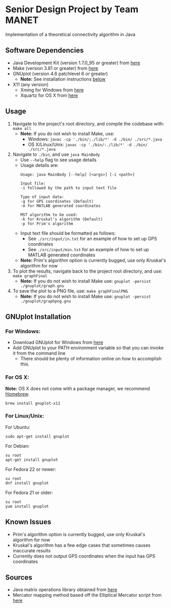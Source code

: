 Senior Design Project by Team MANET
===================================
Implementation of a theoretical connectivity algorithm in Java

Software Dependencies
---------------------
* Java Development Kit (version 1.7.0_95 or greater) from [here](http://www.oracle.com/technetwork/java/javase/downloads/jdk8-downloads-2133151.html)
* Make (version 3.81 or greater) from [here](https://www.gnu.org/software/make/)
* GNUplot (version 4.6 patchlevel 6 or greater)
	* **Note:** See installation instructions [below](https://github.com/aahamed/SeniorDesign#gnuplot-installation)
* X11 (any version)
	* Xming for Windows from [here](https://sourceforge.net/projects/xming/)
	* Xquartz for OS X from [here](http://www.xquartz.org/)

Usage
-----
1. Navigate to the project's root directory, and compile the codebase with: `make all`
	* **Note:** If you do not wish to install Make, use:
		* Windows: `javac -cp './bin/;./lib/*' -d ./bin/ ./src/*.java`
		* OS X/Linux/Unix: `javac -cp './bin/:./lib/*' -d ./bin/ ./src/*.java`
2. Navigate to `./bin`, and use `java MainBody`
	* Use `--help` flag to see usage details
	* Usage details are:
		```
		Usage: java MainBody [--help] [<args>] [-i <path>]

		Input file:
		-i followed by the path to input text file

		Type of input data:
		-g for GPS coordinates (Default)
		-m for MATLAB generated coordinates

		MST algorithm to be used:
		-k for Kruskal's algorithm (Default)
		-p for Prim's algorithm
		```
	* Input text file should be formatted as follows:
		* See `./src/input/in.txt` for an example of how to set up GPS coordinates
		* See `./src/input/min.txt` for an example of how to set up MATLAB generated coordinates
	* **Note:** Prim's algorithm option is currently bugged, use only Kruskal's algorithm for now
3. To plot the results, navigate back to the project root directory, and use: `make graphFinal`
	* **Note:** If you do not wish to install Make use: `gnuplot -persist ./gnuplot/graph.gnu`
4. To save the plot to a PNG file, use: `make graphFinalPNG`
	* **Note:** If you do not wish to install Make use: `gnuplot -persist ./gnuplot/graphpng.gnu`

GNUplot Installation
--------------------
### For Windows:
* Download GNUplot for Windows from [here](https://sourceforge.net/projects/gnuplot/files/gnuplot/)
* Add GNUplot to your PATH environment variable so that you can invoke it from the command line
	* There should be plenty of information online on how to accomplish this.

### For OS X:
**Note:** OS X does not come with a package manager, we recommend [Homebrew](http://brew.sh/).
```
brew install gnuplot-x11
```

### For Linux/Unix:
For Ubuntu:
```
sudo apt-get install gnuplot
```

For Debian:
```
su root
apt-get install gnuplot
```

For Fedora 22 or newer:
```
su root
dnf install gnuplot
```

For Fedora 21 or older:
```
su root
yum install gnuplot
```

Known Issues
------------
* Prim's algorithm option is currently bugged, use only Kruskal's algorithm for now
* Kruskal's algorithm has a few edge cases that sometimes causes inaccurate results
* Currently does not output GPS coordinates when the input has GPS coordinates

Sources
-------
* Java matrix operations library obtained from [here](http://math.nist.gov/javanumerics/jama/)
* Mercator mapping method based off the Elliptical Mercator script from [here](http://wiki.openstreetmap.org/wiki/Mercator#Elliptical_Mercator)
